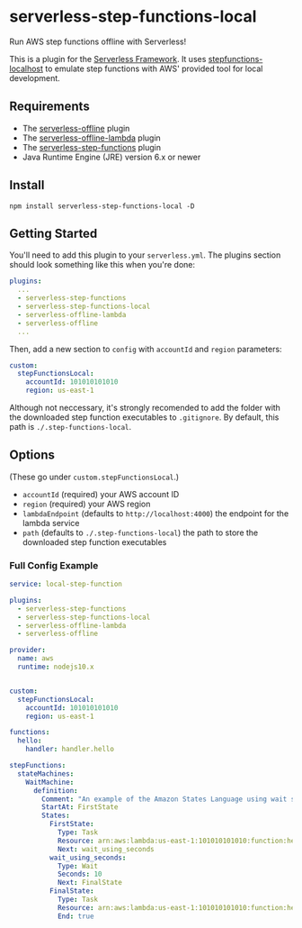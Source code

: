 # serverless-step-functions-local
Run AWS step functions offline with Serverless!

This is a plugin for the [Serverless Framework](https://serverless.com/).  It uses [stepfunctions-localhost](https://www.npmjs.com/package/stepfunctions-localhost) to emulate step functions with AWS' provided tool for local development.

## Requirements

- The [serverless-offline](https://www.npmjs.com/package/serverless-offline) plugin
- The [serverless-offline-lambda](https://www.npmjs.com/package/serverless-offline-lambda) plugin
- The [serverless-step-functions](https://www.npmjs.com/package/serverless-step-functions) plugin
- Java Runtime Engine (JRE) version 6.x or newer

## Install

`npm install serverless-step-functions-local -D`

## Getting Started

You'll need to add this plugin to your `serverless.yml`.  The plugins section should look something like this when you're done:

```yaml
plugins:
  ...
  - serverless-step-functions
  - serverless-step-functions-local
  - serverless-offline-lambda
  - serverless-offline
  ...
```

Then, add a new section to `config` with `accountId` and `region` parameters:

```yaml
custom:
  stepFunctionsLocal:
    accountId: 101010101010
    region: us-east-1
```

Although not neccessary, it's strongly recomended to add the folder with the downloaded step function executables to `.gitignore`.  By default, this path is `./.step-functions-local`.

## Options

(These go under `custom.stepFunctionsLocal`.)

- `accountId` (required) your AWS account ID
- `region` (required) your AWS region
- `lambdaEndpoint` (defaults to `http://localhost:4000`) the endpoint for the lambda service
- `path` (defaults to `./.step-functions-local`) the path to store the downloaded step function executables

### Full Config Example

```yaml
service: local-step-function

plugins:
  - serverless-step-functions
  - serverless-step-functions-local
  - serverless-offline-lambda
  - serverless-offline

provider:
  name: aws
  runtime: nodejs10.x


custom:
  stepFunctionsLocal:
    accountId: 101010101010
    region: us-east-1

functions:
  hello:
    handler: handler.hello

stepFunctions:
  stateMachines:
    WaitMachine:
      definition:
        Comment: "An example of the Amazon States Language using wait states"
        StartAt: FirstState
        States:
          FirstState:
            Type: Task
            Resource: arn:aws:lambda:us-east-1:101010101010:function:hello
            Next: wait_using_seconds
          wait_using_seconds:
            Type: Wait
            Seconds: 10
            Next: FinalState
          FinalState:
            Type: Task
            Resource: arn:aws:lambda:us-east-1:101010101010:function:hello
            End: true
```
